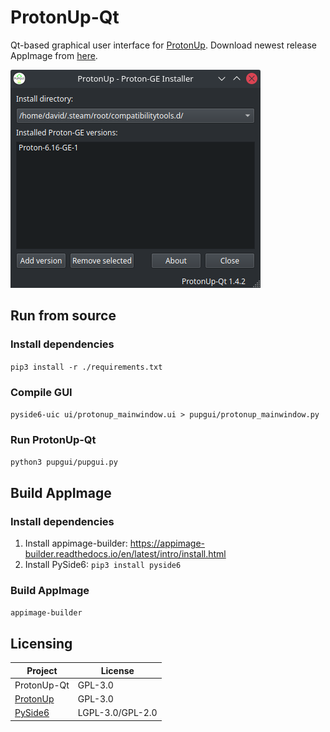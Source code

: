 # ProtonUp-Qt
Qt-based graphical user interface for [ProtonUp](https://github.com/AUNaseef/protonup). Download newest release AppImage from [here](https://github.com/DavidoTek/ProtonUp-Qt/releases).  

![ProtonUp-Qt Screenshot](screenshot1.png)

## Run from source
### Install dependencies
`pip3 install -r ./requirements.txt`
### Compile GUI
`pyside6-uic ui/protonup_mainwindow.ui > pupgui/protonup_mainwindow.py`
### Run ProtonUp-Qt
`python3 pupgui/pupgui.py`

## Build AppImage
### Install dependencies
1. Install appimage-builder: https://appimage-builder.readthedocs.io/en/latest/intro/install.html  
2. Install PySide6: `pip3 install pyside6`
### Build AppImage
`appimage-builder`

## Licensing
Project|License
-------|--------
ProtonUp-Qt|GPL-3.0
[ProtonUp](https://pypi.org/project/protonup/)|GPL-3.0
[PySide6](https://pypi.org/project/PySide6/)|LGPL-3.0/GPL-2.0